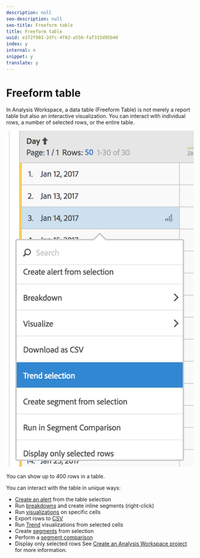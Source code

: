 ```yaml
---
description: null
seo-description: null
seo-title: Freeform table
title: Freeform table
uuid: e372f903-2dfc-4f02-a556-faf315d95b40
index: y
internal: n
snippet: y
translate: y
---
```


# Freeform table

In Analysis Workspace, a data table (Freeform Table) is not merely a report table but also an interactive visualization. You can interact with individual rows, a number of selected rows, or the entire table. 

![](assets/data-table.png) 

You can show up to 400 rows in a table. 

You can interact with the table in unique ways: 

* [ Create an alert](../../analysis_workspace_bucket/virtual-analyst/intellligent_alerts/alert-builder.md#concept_D11C9EB858FB49F48E8D974B579E2978) from the table selection
* Run [ breakdowns](../../analysis_workspace_bucket/analysis-workspace-components/dimensions/t_breakdown_fa.md#task_B594DA2476E84DFDA8279E831F0BD9C4) and create inline segments (right-click)
* Run [ visualizations](../../analysis_workspace_bucket/freeform-analysis-visualizations.md#concept_09242627629147A88A68F1506954C276) on specific cells
* Export rows to [ CSV](../../analysis_workspace_bucket/curate/download_send.md#concept_BB548979F47F45739679B830428C3025)
* Run [ Trend](../../analysis_workspace_bucket/analysis-workspace-features.md#section_34930C967C104C2B9092BA8DCF2BF81A) visualizations from selected cells
* Create [ segments](../../analysis_workspace_bucket/analysis-workspace-components/t_freeform-project-segment.md#task_11C6A2C7717B48049E5750B9D20FEC80) from selection
* Perform a [ segment comparison](../../analysis_workspace_bucket/panels/segment-comparison.md#concept_74FAC1C6D0204F9190A110B0D9005793)
* Display only selected rows
See [ Create an Analysis Workspace project](../../analysis_workspace_bucket/freeform_overview/t_freeform_project.md#task_C2C698ACC7954062A28E4784911E6CF2) for more information. 
